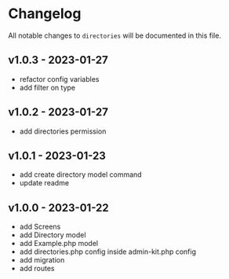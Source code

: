 # Changelog

All notable changes to `directories` will be documented in this file.

## v1.0.3 - 2023-01-27

- refactor config variables
- add filter on type

## v1.0.2 - 2023-01-27

- add directories permission

## v1.0.1 - 2023-01-23

- add create directory model command
- update readme

## v1.0.0 - 2023-01-22

- add Screens
- add Directory model
- add Example.php model
- add directories.php config inside admin-kit.php config
- add migration
- add routes
